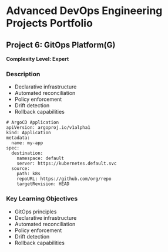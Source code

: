 # Advanced DevOps Engineering Projects Portfolio

## Project 6: GitOps Platform(G)

**Complexity Level: Expert**

### Description

- Declarative infrastructure
- Automated reconciliation
- Policy enforcement
- Drift detection
- Rollback capabilities

```
# ArgoCD Application
apiVersion: argoproj.io/v1alpha1
kind: Application
metadata:
  name: my-app
spec:
  destination:
    namespace: default
    server: https://kubernetes.default.svc
  source:
    path: k8s
    repoURL: https://github.com/org/repo
    targetRevision: HEAD
```

### Key Learning Objectives

- GitOps principles
- Declarative infrastructure
- Automated reconciliation
- Policy enforcement
- Drift detection
- Rollback capabilities